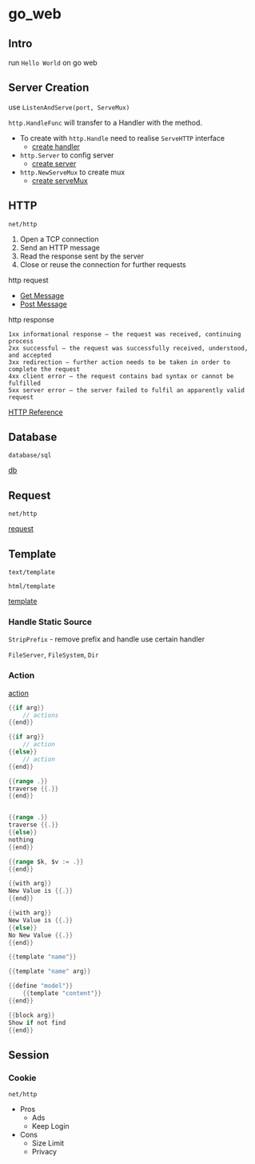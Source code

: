 # go_web

## Intro
run `Hello World` on go web

## Server Creation
use `ListenAndServe(port, ServeMux)`

`http.HandleFunc` will transfer to a Handler with the method.
- To create with `http.Handle` need to realise `ServeHTTP` interface
    - [create handler](src/webapp/chapter02/web01/main.go)
- `http.Server` to config server
    - [create server](src/webapp/chapter02/web02/main.go)
- `http.NewServeMux` to create mux
    - [create serveMux](src/webapp/chapter02/web03/main.go)

## HTTP
`net/http`

1. Open a TCP connection
2. Send an HTTP message
3. Read the response sent by the server
4. Close or reuse the connection for further requests

http request
- [Get Message](src/webapp/chapter03_http/main.go)
- [Post Message](src/webapp/chapter03_http/index.html)

http response
```
1xx informational response – the request was received, continuing process
2xx successful – the request was successfully received, understood, and accepted
3xx redirection – further action needs to be taken in order to complete the request  
4xx client error – the request contains bad syntax or cannot be fulfilled
5xx server error – the server failed to fulfil an apparently valid request
```

[HTTP Reference](https://developer.mozilla.org/en-US/docs/Web/HTTP)

## Database
`database/sql`

[db](src/webapp/chapter04_db/utils/db.go)

## Request

`net/http`

[request](src/webapp/chapter05_request/main.go)

## Template

`text/template`

`html/template`

[template](src/webapp/chapter06_template/main.go)

### Handle Static Source

`StripPrefix` - remove prefix and handle use certain handler

`FileServer`, `FileSystem`, `Dir`

### Action

[action](src/webapp/chapter06_template/main.go)
```go
{{if arg}}
    // actions
{{end}}

{{if arg}}
    // action
{{else}}
    // action
{{end}}
```

```go
{{range .}}
traverse {{.}}
{{end}}


{{range .}}
traverse {{.}}
{{else}}
nothing
{{end}}

{{range $k, $v := .}}
{{end}}
```

```go
{{with arg}}
New Value is {{.}}
{{end}}

{{with arg}}
New Value is {{.}}
{{else}}
No New Value {{.}}
{{end}}
```

```go
{{template "name"}}

{{template "name" arg}}
```

```go
{{define "model"}}
    {{template "content"}}
{{end}}
```

```go
{{block arg}}
Show if not find
{{end}}
```

## Session

### Cookie
`net/http`

- Pros
  - Ads
  - Keep Login
- Cons
  - Size Limit
  - Privacy
  



